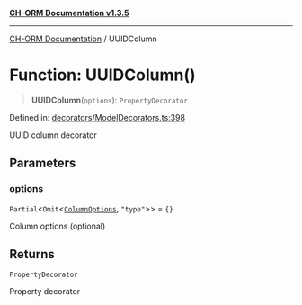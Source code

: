 [**CH-ORM Documentation v1.3.5**](../README.md)

***

[CH-ORM Documentation](../globals.md) / UUIDColumn

# Function: UUIDColumn()

> **UUIDColumn**(`options`): `PropertyDecorator`

Defined in: [decorators/ModelDecorators.ts:398](https://github.com/iarayan/ch-orm/blob/main/src/decorators/ModelDecorators.ts#L398)

UUID column decorator

## Parameters

### options

`Partial`\<`Omit`\<[`ColumnOptions`](../interfaces/ColumnOptions.md), `"type"`\>\> = `{}`

Column options (optional)

## Returns

`PropertyDecorator`

Property decorator
